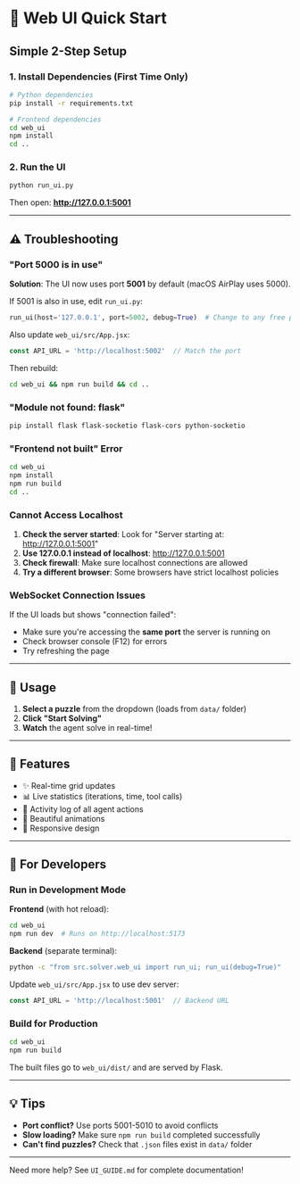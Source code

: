 # 🚀 Web UI Quick Start

## Simple 2-Step Setup

### 1. Install Dependencies (First Time Only)

```bash
# Python dependencies
pip install -r requirements.txt

# Frontend dependencies
cd web_ui
npm install
cd ..
```

### 2. Run the UI

```bash
python run_ui.py
```

Then open: **http://127.0.0.1:5001**

---

## ⚠️ Troubleshooting

### "Port 5000 is in use"

**Solution**: The UI now uses port **5001** by default (macOS AirPlay uses 5000).

If 5001 is also in use, edit `run_ui.py`:
```python
run_ui(host='127.0.0.1', port=5002, debug=True)  # Change to any free port
```

Also update `web_ui/src/App.jsx`:
```javascript
const API_URL = 'http://localhost:5002'  // Match the port
```

Then rebuild:
```bash
cd web_ui && npm run build && cd ..
```

### "Module not found: flask"

```bash
pip install flask flask-socketio flask-cors python-socketio
```

### "Frontend not built" Error

```bash
cd web_ui
npm install
npm run build
cd ..
```

### Cannot Access Localhost

1. **Check the server started**: Look for "Server starting at: http://127.0.0.1:5001"
2. **Use 127.0.0.1 instead of localhost**: http://127.0.0.1:5001
3. **Check firewall**: Make sure localhost connections are allowed
4. **Try a different browser**: Some browsers have strict localhost policies

### WebSocket Connection Issues

If the UI loads but shows "connection failed":
- Make sure you're accessing the **same port** the server is running on
- Check browser console (F12) for errors
- Try refreshing the page

---

## 📱 Usage

1. **Select a puzzle** from the dropdown (loads from `data/` folder)
2. **Click "Start Solving"**
3. **Watch** the agent solve in real-time!

---

## 🎯 Features

- ✨ Real-time grid updates
- 📊 Live statistics (iterations, time, tool calls)
- 📝 Activity log of all agent actions
- 🎨 Beautiful animations
- 📱 Responsive design

---

## 🔧 For Developers

### Run in Development Mode

**Frontend** (with hot reload):
```bash
cd web_ui
npm run dev  # Runs on http://localhost:5173
```

**Backend** (separate terminal):
```bash
python -c "from src.solver.web_ui import run_ui; run_ui(debug=True)"
```

Update `web_ui/src/App.jsx` to use dev server:
```javascript
const API_URL = 'http://localhost:5001'  // Backend URL
```

### Build for Production

```bash
cd web_ui
npm run build
```

The built files go to `web_ui/dist/` and are served by Flask.

---

## 💡 Tips

- **Port conflict?** Use ports 5001-5010 to avoid conflicts
- **Slow loading?** Make sure `npm run build` completed successfully
- **Can't find puzzles?** Check that `.json` files exist in `data/` folder

---

Need more help? See `UI_GUIDE.md` for complete documentation!

